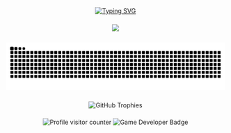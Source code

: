 <div align="center">
  <a href="https://git.io/typing-svg">
    <img src="https://readme-typing-svg.demolab.com?font=Fira+Code&weight=700&size=30&pause=1000&color=F7F7F7&center=true&vCenter=true&width=435&lines=ASHESH+DEVELOPMENT&v=2" alt="Typing SVG" />
  </a>
</div>

###

<div align="center">
  <a href="https://skillicons.dev">
    <img src="https://skillicons.dev/icons?i=python,django,unity,dotnet,symfony&theme=dark" />
  </a>
</div>

###

<div align="center">
  <img src="https://raw.githubusercontent.com/AsheshPlays/AsheshPlays/output/github-snake-dark.svg?v=1" alt="Snake animation" />
</div>

###

<div align="center">
  <img
    src="https://github-profile-trophy.vercel.app/?username=AsheshPlays&theme=radical&column=7&no-frame=true&no-bg=true&title=-PullRequests,-Reviews"
    alt="GitHub Trophies"
  />
</div>

###

<div align="center">
  <img
    src="https://komarev.com/ghpvc/?username=AsheshPlays&style=flat-square&color=blue"
    width="100px"
    alt="Profile visitor counter"
  />
  <img
    src="https://img.shields.io/badge/Game_Developer-Expert-gold?style=for-the-badge&logo=unity"
    width="100px"
    alt="Game Developer Badge"
  />
</div>
